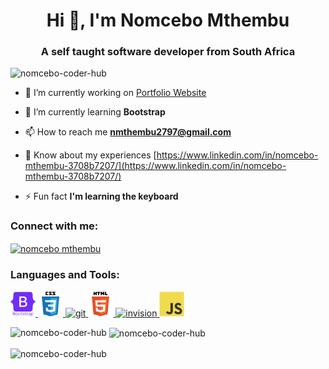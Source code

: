 <h1 align="center">Hi 👋, I'm Nomcebo Mthembu</h1>
<h3 align="center">A self taught software developer from South Africa</h3>

<p align="left"> <img src="https://komarev.com/ghpvc/?username=nomcebo-coder-hub&label=Profile%20views&color=0e75b6&style=flat" alt="nomcebo-coder-hub" /> </p>

- 🔭 I’m currently working on [Portfolio Website](https://github.com/Nomcebo-coder-hub/Portfolio-website/tree/main)

- 🌱 I’m currently learning **Bootstrap**

- 📫 How to reach me **nmthembu2797@gmail.com**

- 📄 Know about my experiences [https://www.linkedin.com/in/nomcebo-mthembu-3708b7207/](https://www.linkedin.com/in/nomcebo-mthembu-3708b7207/)

- ⚡ Fun fact **I'm learning the keyboard**

<h3 align="left">Connect with me:</h3>
<p align="left">
<a href="https://linkedin.com/in/nomcebo mthembu" target="blank"><img align="center" src="https://raw.githubusercontent.com/rahuldkjain/github-profile-readme-generator/master/src/images/icons/Social/linked-in-alt.svg" alt="nomcebo mthembu" height="30" width="40" /></a>
</p>

<h3 align="left">Languages and Tools:</h3>
<p align="left"> <a href="https://getbootstrap.com" target="_blank" rel="noreferrer"> <img src="https://raw.githubusercontent.com/devicons/devicon/master/icons/bootstrap/bootstrap-plain-wordmark.svg" alt="bootstrap" width="40" height="40"/> </a> <a href="https://www.w3schools.com/css/" target="_blank" rel="noreferrer"> <img src="https://raw.githubusercontent.com/devicons/devicon/master/icons/css3/css3-original-wordmark.svg" alt="css3" width="40" height="40"/> </a> <a href="https://git-scm.com/" target="_blank" rel="noreferrer"> <img src="https://www.vectorlogo.zone/logos/git-scm/git-scm-icon.svg" alt="git" width="40" height="40"/> </a> <a href="https://www.w3.org/html/" target="_blank" rel="noreferrer"> <img src="https://raw.githubusercontent.com/devicons/devicon/master/icons/html5/html5-original-wordmark.svg" alt="html5" width="40" height="40"/> </a> <a href="https://www.invisionapp.com/" target="_blank" rel="noreferrer"> <img src="https://www.vectorlogo.zone/logos/invisionapp/invisionapp-icon.svg" alt="invision" width="40" height="40"/> </a> <a href="https://developer.mozilla.org/en-US/docs/Web/JavaScript" target="_blank" rel="noreferrer"> <img src="https://raw.githubusercontent.com/devicons/devicon/master/icons/javascript/javascript-original.svg" alt="javascript" width="40" height="40"/> </a> </p>

<p><img align="left" src="https://github-readme-stats.vercel.app/api/top-langs?username=nomcebo-coder-hub&show_icons=true&locale=en&layout=compact" alt="nomcebo-coder-hub" /></p>

<p>&nbsp;<img align="center" src="https://github-readme-stats.vercel.app/api?username=nomcebo-coder-hub&show_icons=true&locale=en" alt="nomcebo-coder-hub" /></p>

<p><img align="center" src="https://github-readme-streak-stats.herokuapp.com/?user=nomcebo-coder-hub&" alt="nomcebo-coder-hub" /></p>


